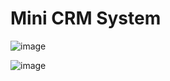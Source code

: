 # Mini CRM System
![image](https://github.com/user-attachments/assets/8da7afe5-50f2-495d-aeab-0fa009d05c0f)

![image](https://github.com/user-attachments/assets/1d8f080d-00a3-4b7c-a69c-c4af7a0fc922)
